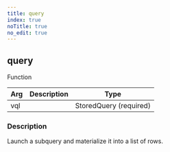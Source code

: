 ```yaml
---
title: query
index: true
noTitle: true
no_edit: true
---
```




<div class="vql_item"></div>


## query
<span class='vql_type pull-right page-header'>Function</span>



<div class="vqlargs"></div>

Arg | Description | Type
----|-------------|-----
vql||StoredQuery (required)

### Description

Launch a subquery and materialize it into a list of rows.


